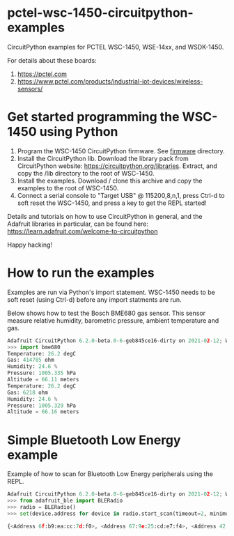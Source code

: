 # pctel-wsc-1450-circuitpython-examples

CircuitPython examples for PCTEL WSC-1450, WSE-14xx, and WSDK-1450. 

For details about these boards:
1. https://pctel.com 
2. https://www.pctel.com/products/industrial-iot-devices/wireless-sensors/ 


# Get started programming the WSC-1450 using Python 

1. Program the WSC-1450 CircuitPython firmware. See [firmware](firmware) directory. 
2. Install the CircuitPython lib. Download the library pack from CircuitPython website: https://circuitpython.org/libraries. Extract, and copy the /lib directory to the root of WSC-1450.
3. Install the examples. Download / clone this archive and copy the examples to the root of WSC-1450.
4. Connect a serial console to "Target USB" @ 115200,8,n,1, press Ctrl-d to soft reset the WSC-1450, and press a key to get the REPL started!

Details and tutorials on how to use CircuitPython in general, and the Adafruit libraries in particular, can be found here: https://learn.adafruit.com/welcome-to-circuitpython


Happy hacking!



# How to run the examples

Examples are run via Python's import statement. WSC-1450 needs to be soft reset (using Ctrl-d) before any import statments are run.

Below shows how to test the Bosch BME680 gas sensor. This sensor measure relative humidity, barometric pressure, ambient temperature and gas. 

```python
Adafruit CircuitPython 6.2.0-beta.0-6-geb845ce16-dirty on 2021-02-12; WSC-1450 with nRF52840
>>> import bme680
Temperature: 26.2 degC
Gas: 414785 ohm
Humidity: 24.6 %
Pressure: 1005.335 hPa
Altitude = 66.11 meters
Temperature: 26.2 degC
Gas: 6218 ohm
Humidity: 24.6 %
Pressure: 1005.329 hPa
Altitude = 66.16 meters
```

# Simple Bluetooth Low Energy example

Example of how to scan for Bluetooth Low Energy peripherals using the REPL.

```python
Adafruit CircuitPython 6.2.0-beta.0-6-geb845ce16-dirty on 2021-02-12; WSC-1450 with nRF52840
>>> from adafruit_ble import BLERadio
>>> radio = BLERadio()
>>> set(device.address for device in radio.start_scan(timeout=2, minimum_rssi=-80))

{<Address 6f:b9:ea:cc:7d:f0>, <Address 67:9e:25:cd:e7:f4>, <Address 42:7d:2e:d4:12:22>, <Address 84:c0:ef:d9:e5:46>, <Address 35:33:5b:a1:2a:85>, <Address 68:35:52:23:1b:9d>, <Address 42:05:e6:95:fd:cc>, <Address 9c:20:7b:ed:eb:dc>, <Address 39:d0:61:5d:dd:77>}
```
